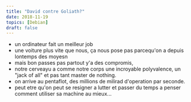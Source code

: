 ```yaml
---
title: "David contre Goliath?"
date: 2018-11-19
topics: [Debian]
draft: false
---
```


- un ordinateur fait un meilleur job
- une voiture plus vite que nous, ça nous pose pas parcequ'on a depuis lontemps
des moyesn
- mais bon passes pas partout y'a des compromis,
- notre cerveayu a comme notre corps une incroyable polyvalence, un "jack of all"
et pas tant master de nothing.
- on arrive au pentaflot, des millions de milirad d'operation par seconde.
- peut etre qu'on peut se resigner a lutter et passer du temps a penser
comment utiliser sa machine au mieux...
